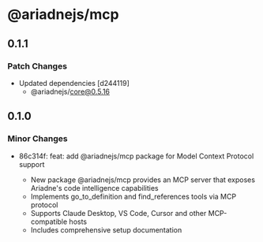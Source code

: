 # @ariadnejs/mcp

## 0.1.1

### Patch Changes

- Updated dependencies [d244119]
  - @ariadnejs/core@0.5.16

## 0.1.0

### Minor Changes

- 86c314f: feat: add @ariadnejs/mcp package for Model Context Protocol support

  - New package @ariadnejs/mcp provides an MCP server that exposes Ariadne's code intelligence capabilities
  - Implements go_to_definition and find_references tools via MCP protocol
  - Supports Claude Desktop, VS Code, Cursor and other MCP-compatible hosts
  - Includes comprehensive setup documentation
